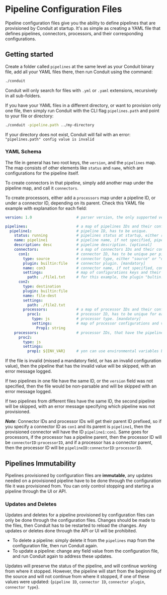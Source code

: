 # Pipeline Configuration Files

Pipeline configuration files give you the ability to define pipelines that are provisioned by Conduit at startup.
It's as simple as creating a YAML file that defines pipelines, connectors, processors, and their corresponding configurations.

## Getting started

Create a folder called `pipelines` at the same level as your Conduit binary file, add all your YAML files
there, then run Conduit using the command:

```sh
./conduit
```

Conduit will only search for files with `.yml` or `.yaml` extensions, recursively in all sub-folders.

If you have your YAML files in a different directory, or want to provision only one file, then simply run Conduit with
the CLI flag `pipelines.path` and point to your file or directory:

```sh
./conduit -pipeline.path ../my-directory
```

If your directory does not exist, Conduit will fail with an error: `"pipelines.path" config value is invalid`

### YAML Schema

The file in general has two root keys, the `version`, and the `pipelines` map. The map consists of other elements like
`status` and `name`, which are configurations for the pipeline itself.

To create connectors in that pipeline, simply add another map under the pipeline map, and call it `connectors`.

To create processors, either add a `processors` map under a pipeline ID, or under a connector ID, depending on its parent.
Check this YAML file example with explanation for each field:

```yaml
version: 1.0                    # parser version, the only supported version for now is 1.0 [mandatory]

pipelines:                      # a map of pipelines IDs and their configurations.
  pipeline1:                    # pipeline ID, has to be unique.
    status: running             # pipelines status at startup, either running or stopped. [mandatory]
    name: pipeline1             # pipeline name, if not specified, pipeline ID will be used as name. [optional]
    description: desc           # pipeline description. [optional]
    connectors:                 # a map of connectors IDs and their configurations.
      con1:                     # connector ID, has to be unique per pipeline.
        type: source            # connector type, either "source" or "destination". [mandatory]
        plugin: builtin:file    # connector plugin. [mandatory]
        name: con3              # connector name, if not specified, connector ID will be used as name. [optional]
        settings:               # map of configurations keys and their values.
          path: ./file1.txt     # for this example, the plugin "bultin:file" has only one configuration, which is path.
      con2:
        type: destination
        plugin: builtin:file
        name: file-dest
        settings:
          path: ./file2.txt
        processors:             # a map of processor IDs and their configurations, "con2" is the processor parent.
          proc1:                # processor ID, has to be unique for each parent
            type: js            # processor type. [mandatory]
            settings:           # map of processor configurations and values
              Prop1: string
    processors:                 # processor IDs, that have the pipeline "pipeline1" as a parent.
      proc2: 
        type: js
        settings:
          prop1: ${ENV_VAR}     # yon can use environmental variables by wrapping them in a dollar sign and curly braces ${}.
```

If the file is invalid (missed a mandatory field, or has an invalid configuration value), then the pipeline that has the
invalid value will be skipped, with an error message logged.

If two pipelines in one file have the same ID, or the `version` field was not specified, then the file would be
non-parsable and will be skipped with an error message logged.

If two pipelines from different files have the same ID, the second pipeline will be skipped, with an error message
specifying which pipeline was not provisioned.

**_Note_**: Connector IDs and processor IDs will get their parent ID prefixed, so if you specify a connector ID as `con1`
and its parent is `pipeline1`, then the provisioned connector will have the ID `pipeline1:con1`. Same goes for processors,
if the processor has a pipeline parent, then the processor ID will be `connectorID:processorID`, and if a processor
has a connector parent, then the processor ID will be `pipelineID:connectorID:processorID`.

## Pipelines Immutability

Pipelines provisioned by configuration files are **immutable**, any updates needed on a provisioned pipeline have to be
done through the configuration file it was provisioned from. You can only control stopping and starting a pipeline
through the UI or API.

### Updates and Deletes

Updates and deletes for a pipeline provisioned by configuration files can only be done through the configuration files.
Changes should be made to the files, then Conduit has to be restarted to reload the changes. Any updates or deletes done
through the API or UI will be prohibited.

- To delete a pipeline: simply delete it from the `pipelines` map from the configuration file, then run Conduit again.
- To update a pipeline: change any field value from the configuration file, and run Conduit again to address these updates.
  
Updates will preserve the status of the pipeline, and will continue working from where it stopped. However, the pipeline
will start from the beginning of the source and will not continue from where it stopped, if one of these values were updated:
{`pipeline ID`, `connector ID`, `connector plugin`, `connector type`}.
